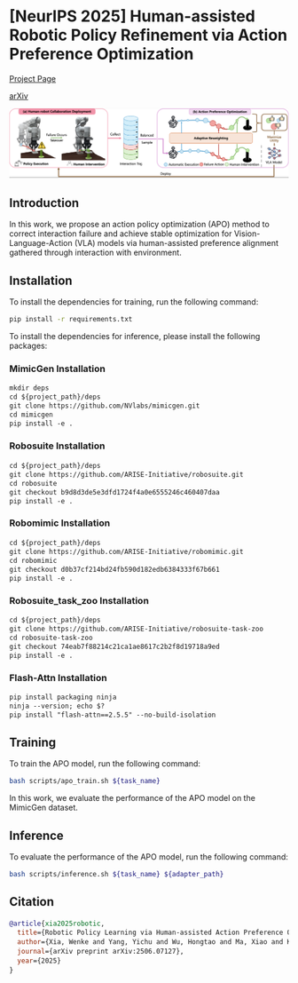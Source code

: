 
# [NeurIPS 2025] Human-assisted Robotic Policy Refinement via Action Preference Optimization

[Project Page](https://gewu-lab.github.io/action_preference_optimization/) 

[arXiv](https://arxiv.org/abs/2506.07127)

![APO](./pipeline.png)


## Introduction

In this work, we propose an action policy optimization (APO) method to correct interaction failure and achieve stable optimization for Vision-Language-Action (VLA) models via human-assisted preference alignment gathered through interaction with environment.

## Installation

To install the dependencies for training, run the following command:
```bash
pip install -r requirements.txt
```

To install the dependencies for inference, please install the following packages:

### MimicGen Installation
```
mkdir deps
cd ${project_path}/deps
git clone https://github.com/NVlabs/mimicgen.git
cd mimicgen
pip install -e .
```
### Robosuite Installation
```
cd ${project_path}/deps
git clone https://github.com/ARISE-Initiative/robosuite.git
cd robosuite
git checkout b9d8d3de5e3dfd1724f4a0e6555246c460407daa
pip install -e .
```

### Robomimic Installation
```
cd ${project_path}/deps
git clone https://github.com/ARISE-Initiative/robomimic.git
cd robomimic
git checkout d0b37cf214bd24fb590d182edb6384333f67b661
pip install -e .
```
### Robosuite_task_zoo Installation
```
cd ${project_path}/deps
git clone https://github.com/ARISE-Initiative/robosuite-task-zoo
cd robosuite-task-zoo
git checkout 74eab7f88214c21ca1ae8617c2b2f8d19718a9ed
pip install -e .
```

### Flash-Attn Installation
```
pip install packaging ninja
ninja --version; echo $?
pip install "flash-attn==2.5.5" --no-build-isolation
```
## Training

To train the APO model, run the following command:
```bash
bash scripts/apo_train.sh ${task_name}
```

In this work, we evaluate the performance of the APO model on the MimicGen dataset.

## Inference

To evaluate the performance of the APO model, run the following command:
```bash
bash scripts/inference.sh ${task_name} ${adapter_path}
```

## Citation

```bibtex
@article{xia2025robotic,
  title={Robotic Policy Learning via Human-assisted Action Preference Optimization},
  author={Xia, Wenke and Yang, Yichu and Wu, Hongtao and Ma, Xiao and Kong, Tao and Hu, Di},
  journal={arXiv preprint arXiv:2506.07127},
  year={2025}
}
```
